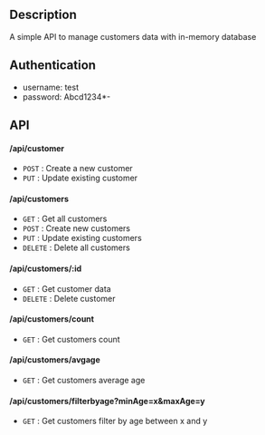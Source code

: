 ## Description
A simple API to manage customers data with in-memory database

## Authentication
* username: test
* password: Abcd1234*-

## API

#### /api/customer
* `POST` : Create a new customer
* `PUT` : Update existing customer

#### /api/customers
* `GET` : Get all customers
* `POST` : Create new customers
* `PUT` : Update existing customers
* `DELETE` : Delete all customers

#### /api/customers/:id
* `GET` : Get customer data
* `DELETE` : Delete customer

#### /api/customers/count
* `GET` : Get customers count

#### /api/customers/avgage
* `GET` : Get customers average age

#### /api/customers/filterbyage?minAge=x&maxAge=y
* `GET` : Get customers filter by age between x and y
